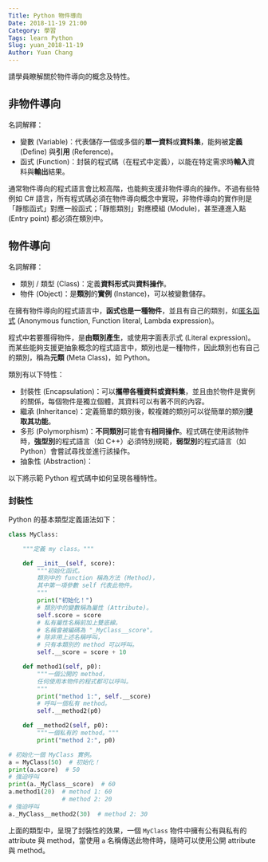 ```yaml
---
Title: Python 物件導向
Date: 2018-11-19 21:00
Category: 學習
Tags: learn Python
Slug: yuan_2018-11-19
Author: Yuan Chang
---
```


請學員瞭解關於物件導向的概念及特性。

<!-- PELICAN_END_SUMMARY -->

非物件導向
---

名詞解釋：

+ 變數 (Variable)：代表儲存一個或多個的**單一資料**或**資料集**，能夠被**定義** (Define) 與**引用** (Reference)。
+ 函式 (Function)：封裝的程式碼（在程式中定義），以能在特定需求時**輸入**資料與**輸出**結果。

通常物件導向的程式語言會比較高階，也能夠支援非物件導向的操作。不過有些特例如 C# 語言，所有程式碼必須在物件導向概念中實現，非物件導向的實作則是「靜態函式」對應一般函式；「靜態類別」對應模組 (Module)，甚至連進入點 (Entry point) 都必須在類別中。

物件導向
---

名詞解釋：

+ 類別 / 類型 (Class)：定義**資料形式**與**資料操作**。
+ 物件 (Object)：是**類別**的**實例** (Instance)，可以被變數儲存。

在擁有物件導向的程式語言中，**函式也是一種物件**，並且有自己的類別，如[匿名函式](https://en.wikipedia.org/wiki/Anonymous_function) (Anonymous function, Function literal, Lambda expression)。

程式中若要獲得物件，是**由類別產生**，或使用字面表示式 (Literal expression)。而某些能夠支援更抽象概念的程式語言中，類別也是一種物件，因此類別也有自己的類別，稱為**元類** (Meta Class)，如 Python。

類別有以下特性：

+ 封裝性 (Encapsulation)：可以**攜帶各種資料或資料集**，並且由於物件是實例的關係，每個物件是獨立個體，其資料可以有著不同的內容。
+ 繼承 (Inheritance)：定義簡單的類別後，較複雜的類別可以從簡單的類別**提取其功能**。
+ 多形 (Polymorphism)：**不同類別**可能會有**相同操作**。程式碼在使用該物件時，**強型別**的程式語言（如 C++）必須特別規範，**弱型別**的程式語言（如 Python）會嘗試尋找並進行該操作。
+ 抽象性 (Abstraction)：

以下將示範 Python 程式碼中如何呈現各種特性。

### 封裝性

Python 的基本類型定義語法如下：

```python
class MyClass:

    """定義 my class。"""

    def __init__(self, score):
        """初始化函式。
        類別中的 function 稱為方法 (Method)，
        其中第一項參數 self 代表此物件。
        """
        print("初始化！")
        # 類別中的變數稱為屬性 (Attribute)。
        self.score = score
        # 私有屬性名稱前加上雙底線。
        # 名稱會被編碼為 "_MyClass__score"。
        # 除非用上述名稱呼叫，
        # 只有本類別的 method 可以呼叫。
        self.__score = score + 10

    def method1(self, p0):
        """一個公開的 method，
        任何使用本物件的程式都可以呼叫。
        """
        print("method 1:", self.__score)
        # 呼叫一個私有 method。
        self.__method2(p0)

    def __method2(self, p0):
        """一個私有的 method。"""
        print("method 2:", p0)

# 初始化一個 MyClass 實例。
a = MyClass(50)  # 初始化！
print(a.score)  # 50
# 強迫呼叫
print(a._MyClass__score)  # 60
a.method1(20)  # method 1: 60
               # method 2: 20
# 強迫呼叫
a._MyClass__method2(30)  # method 2: 30
```

上面的類型中，呈現了封裝性的效果，一個 `MyClass` 物件中擁有公有與私有的 attribute 與 method，當使用 `a` 名稱傳送此物件時，隨時可以使用公開 attribute 與 method。
